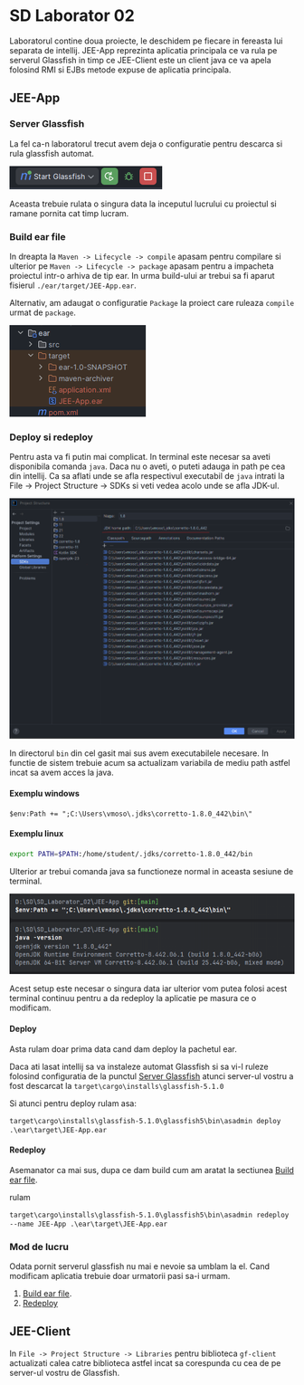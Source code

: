 # SD Laborator 02

Laboratorul contine doua proiecte, le deschidem pe fiecare in fereasta lui separata de intellij. JEE-App reprezinta aplicatia principala ce va rula pe serverul Glassfish in timp ce JEE-Client este un client java ce va apela folosind RMI si EJBs metode expuse de aplicatia principala.

## JEE-App

### Server Glassfish

La fel ca-n laboratorul trecut avem deja o configuratie pentru descarca si rula glassfish automat.

![alt text](images/image.png)

Aceasta trebuie rulata o singura data la inceputul lucrului cu proiectul si ramane pornita cat timp lucram.


### Build ear file
In dreapta la `Maven -> Lifecycle -> compile` apasam pentru compilare si ulterior pe `Maven -> Lifecycle -> package` apasam pentru a impacheta proiectul intr-o arhiva de tip ear. In urma build-ului ar trebui sa fi aparut fisierul `./ear/target/JEE-App.ear`.

Alternativ, am adaugat o configuratie `Package` la proiect care ruleaza `compile` urmat de `package`.

![alt text](images/image-3.png)

### Deploy si redeploy

Pentru asta va fi putin mai complicat. In terminal este necesar sa aveti disponibila comanda `java`. Daca nu o aveti, o puteti adauga in path pe cea din intellij. Ca sa aflati unde se afla respectivul executabil de `java` intrati la File -> Project Structure -> SDKs si veti vedea acolo unde se afla JDK-ul.

![alt text](images/image-1.png)

In directorul `bin` din cel gasit mai sus avem executabilele necesare.
In functie de sistem trebuie acum sa actualizam variabila de mediu path astfel incat sa avem acces la java.

#### Exemplu windows
```pwsh
$env:Path += ";C:\Users\vmoso\.jdks\corretto-1.8.0_442\bin\"
```

#### Exemplu linux
```bash
export PATH=$PATH:/home/student/.jdks/corretto-1.8.0_442/bin
```

Ulterior ar trebui comanda java sa functioneze normal in aceasta sesiune de terminal.

![alt text](images/image-2.png)

Acest setup este necesar o singura data iar ulterior vom putea folosi acest terminal continuu pentru a da redeploy la aplicatie pe masura ce o modificam.

#### Deploy
Asta rulam doar prima data cand dam deploy la pachetul ear.

Daca ati lasat intellij sa va instaleze automat Glassfish si sa vi-l ruleze folosind configuratia de la punctul [Server Glassfish](#server-glassfish) atunci server-ul vostru a fost descarcat la `target\cargo\installs\glassfish-5.1.0`

Si atunci pentru deploy rulam asa:

```pwsh
target\cargo\installs\glassfish-5.1.0\glassfish5\bin\asadmin deploy .\ear\target\JEE-App.ear
```

#### Redeploy

Asemanator ca mai sus, dupa ce dam build cum am aratat la sectiunea [Build ear file](#build-ear-file).

rulam 

```pwsh
target\cargo\installs\glassfish-5.1.0\glassfish5\bin\asadmin redeploy --name JEE-App .\ear\target\JEE-App.ear
```

### Mod de lucru

Odata pornit serverul glassfish nu mai e nevoie sa umblam la el. Cand modificam aplicatia trebuie doar urmatorii pasi sa-i urmam. 

1. [Build ear file](#build-ear-file).
2. [Redeploy](#redeploy)

## JEE-Client


In `File -> Project Structure -> Libraries` pentru biblioteca `gf-client` actualizati calea catre biblioteca astfel incat sa corespunda cu cea de pe server-ul vostru de Glassfish.